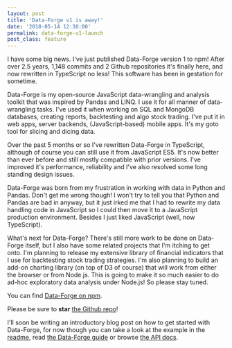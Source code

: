 ```yaml
---
layout: post
title: 'Data-Forge v1 is away!'
date: '2018-05-14 12:30:00'
permalink: data-forge-v1-launch
post_class: feature
---
```


I have some big news. I've just published Data-Forge version 1 to npm! After over 2.5 years, 1,148 commits and 2 Github repositories it's finally here, and now rewritten in TypeScript no less! This software has been in gestation for sometime.

Data-Forge is my open-source JavaScript data-wrangling and analysis toolkit that was inspired by Pandas and LINQ. I use it for all manner of data-wrangling tasks. I've used it when working on SQL and MongoDB databases, creating reports, backtesting and algo stock trading. I've put it in web apps, server backends, (JavaScript-based) mobile apps. It's my goto tool for slicing and dicing data.

Over the past 5 months or so I've rewritten Data-Forge in TypeScript, although of course you can still use it from JavaScript ES5. It's now better than ever before and still mostly compatible with prior versions. I've improved it's performance, reliability and I've also resolved some long standing design issues.

Data-Forge was born from my frustration in working with data in Python and Pandas. Don't get me wrong though! I won't try to tell you that Python and Pandas are bad in anyway, but it just irked me that I had to rewrite my data handling code in JavaScript so I could then move it to a JavaScript production environment. Besides I just liked JavaScript (well, now TypeScript).

What's next for Data-Forge? There's still more work to be done on Data-Forge itself, but I also have some related projects that I'm itching to get onto. I'm planning to release my extensive library of financial indicators that I use for backtesting stock trading strategies. I'm also planning to build an add-on charting library (on top of D3 of course) that will work from either the browser or from Node.js. This is going to make it so much easier to do ad-hoc exploratory data analysis under Node.js! So please stay tuned.

You can find [Data-Forge on npm](https://www.npmjs.com/package/data-forge).

Please be sure to **star** [the Github repo](https://github.com/data-forge/data-forge-ts)!

I'll soon be writing an introductory blog post on how to get started with Data-Forge, for now though you can take a look at the example in the [readme](https://github.com/data-forge/data-forge-ts), read [the Data-Forge guide](https://github.com/data-forge/data-forge-ts/blob/master/docs/guide.md) or browse [the API docs](https://data-forge.github.io/data-forge-ts/).